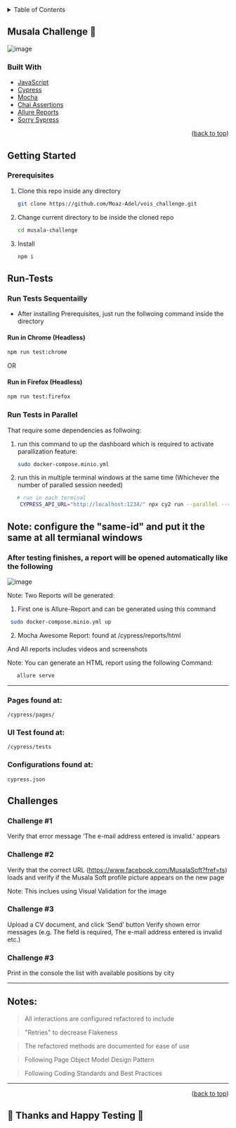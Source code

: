 <div id="top"></div>

<!-- TABLE OF CONTENTS -->
<details>
  <summary>Table of Contents</summary>
  <ol>
    <li>
      <a href="#About-the-Challenge">About The Challenge</a>
      <ul>
        <li><a href="#built-with">Built With</a></li>
      </ul>
    </li>
    <li>
      <a href="#getting-started">Getting Started</a>
      <ul>
        <li><a href="#prerequisites">Prerequisites</a></li>
        <li><a href="#Run-Tests">Run Tests</a></li>
        <li><a href="#Scenarios">Scenarios</a></li>
        <li><a href="#Challenges">Challenges</a></li>
      </ul>
    </li>
  </ol>
</details>



<!-- ABOUT THE PROJECT -->
## Musala Challenge 🤖

![image](https://avatars.githubusercontent.com/u/19668691?s=280&v=4)


### Built With

* [JavaScript](https://www.javascript.com/)
* [Cypress](https://www.cypress.io/)
* [Mocha](https://mochajs.org/)
* [Chai Assertions](https://chaijs.org/)
* [Allure Reports](https://docs.qameta.io/)
* [Sorry Sypress](https://docs.sorry-cypress.dev)

<p align="right">(<a href="#top">back to top</a>)</p>



<!-- GETTING STARTED -->
## Getting Started

### Prerequisites


1. Clone this repo inside any directory
   ```sh
   git clone https://github.com/Moaz-Adel/vois_challenge.git
   ```
2. Change current directory to be inside the cloned repo
   ```sh
   cd musala-challenge
   ```
3. Install 
    ```sh
   npm i
   ```

## Run-Tests

### Run Tests Sequentailly
* After installing Prerequisites, just run the follwoing command inside the directory

#### Run in Chrome (Headless)
   ```sh
   npm run test:chrome
   ```
OR
#### Run in Firefox (Headless)
   ```sh
   npm run test:firefox
   ```
### Run Tests in Parallel
That require some dependencies as follwoing:
1. run this command to up the dashboard which is required to activate parallization feature:
   ```sh
   sudo docker-compose.minio.yml
   ```
2. run this in multiple terminal windows at the same time (Whichever the number of paralled session needed)
```sh
   # run in each terminal
    CYPRESS_API_URL="http://localhost:1234/" npx cy2 run --parallel --record --key musala --ci-build-id same-id --env allure=true
   ```

   Note: configure the "same-id" and put it the same at all termianal windows
   -----------------
   
### After testing finishes, a report will be opened automatically like the following

![image]((https://user-images.githubusercontent.com/66737098/162593109-5992053f-14af-4bb1-bcda-3500526876ad.png))

Note: Two Reports will be generated:
1. First one is Allure-Report and can be generated using this command 
  ```sh
   sudo docker-compose.minio.yml up
   ```
2. Mocha Awesome Report: found at /cypress/reports/html

And All reports includes videos and screenshots

Note: You can generate an HTML report using the following Command:
```sh
   allure serve
   ```

-----------------

### Pages found at:

```
/cypress/pages/
```

### UI Test found at:

```
/cypress/tests
```

### Configurations found at:

```
cypress.json
```


## Challenges

### Challenge #1 

Verify that error message ‘The e-mail address entered is invalid.’ appears


### Challenge #2
Verify that the correct URL (https://www.facebook.com/MusalaSoft?fref=ts) loads and verify
if the Musala Soft profile picture appears on the new page

Note: This inclues using Visual Validation for the image


### Challenge #3
Upload a CV document, and click ‘Send’ button
Verify shown error messages (e.g. The field is required, The e-mail address entered is invalid
etc.)

### Challenge #3
Print in the console the list with available positions by city

  
-------------------
## Notes:

> All interactions are configured refactored to include

> "Retries" to decrease Flakeness

> The refactored methods are documented for ease of use 

> Following Page Object Model Design Pattern

> Following Coding Standards and Best Practices
--------------------------------
  


<p align="right">(<a href="#top">back to top</a>)</p>


## 🤖 Thanks and Happy Testing 🐞

